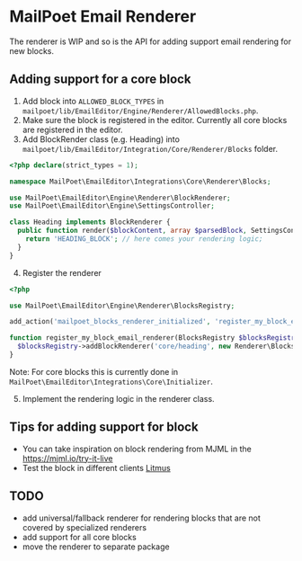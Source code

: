 # MailPoet Email Renderer

The renderer is WIP and so is the API for adding support email rendering for new blocks.

## Adding support for a core block

1. Add block into `ALLOWED_BLOCK_TYPES` in `mailpoet/lib/EmailEditor/Engine/Renderer/AllowedBlocks.php`.
2. Make sure the block is registered in the editor. Currently all core blocks are registered in the editor.
3. Add BlockRender class (e.g. Heading) into `mailpoet/lib/EmailEditor/Integration/Core/Renderer/Blocks` folder. <br />

```php
<?php declare(strict_types = 1);

namespace MailPoet\EmailEditor\Integrations\Core\Renderer\Blocks;

use MailPoet\EmailEditor\Engine\Renderer\BlockRenderer;
use MailPoet\EmailEditor\Engine\SettingsController;

class Heading implements BlockRenderer {
  public function render($blockContent, array $parsedBlock, SettingsController $settingsController): string {
    return 'HEADING_BLOCK'; // here comes your rendering logic;
  }
}
```

4. Register the renderer

```php
<?php

use MailPoet\EmailEditor\Engine\Renderer\BlocksRegistry;

add_action('mailpoet_blocks_renderer_initialized', 'register_my_block_email_renderer');

function register_my_block_email_renderer(BlocksRegistry $blocksRegistry): void {
  $blocksRegistry->addBlockRenderer('core/heading', new Renderer\Blocks\Heading());
}
```

Note: For core blocks this is currently done in `MailPoet\EmailEditor\Integrations\Core\Initializer`.

5. Implement the rendering logic in the renderer class.

## Tips for adding support for block

- You can take inspiration on block rendering from MJML in the https://mjml.io/try-it-live
- Test the block in different clients [Litmus](https://litmus.com/)

## TODO

- add universal/fallback renderer for rendering blocks that are not covered by specialized renderers
- add support for all core blocks
- move the renderer to separate package
